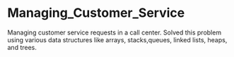 # Managing_Customer_Service
Managing customer service requests in a call center. Solved this problem using various data structures like arrays, stacks,queues, linked lists, heaps, and trees.
